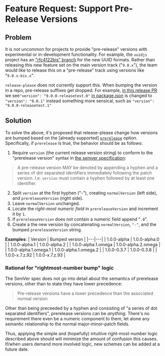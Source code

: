 # Feature Request: Support Pre-Release Versions

## Problem

It is not uncommon for projects to provide "pre-release" versions with experimental or in-development functionality.  For example, the `uuidjs` project has an ["rfc4122bis" branch](https://github.com/uuidjs/uuid/pull/681) for the new UUID formats.  Rather than releasing this new feature set on the main version track ("`9.0.x`"), the team would like to release this on a "pre-release" track using versions like "`9.0.x-bis.x`".

`release-please` does not currently support this.  When bumping the version in a repo, pre-release suffixes get dropped. For example, [in this release PR](https://github.com/uuidjs/uuid/pull/731) we see`"version": "9.0.0-releasetest.0"` [in package.json](https://github.com/uuidjs/uuid/pull/731/files#diff-7ae45ad102eab3b6d7e7896acd08c427a9b25b346470d7bc6507b6481575d519R3) is changed to  `"version": "9.0.1"` instead something more sensical, such as `"version": "9.0.0-releasetest.1"`

## Solution

To solve the above, it's proposed that release-please change how versions are bumped based on the [already supported] [`prerelease`](https://github.com/google-github-actions/release-please-action#configuration) option.  Specifically, if `prerelease` is true, the behavior should be as follows:

1. Require `version` (the current release version string) to conform to the "prerelease version" syntax in  [the semver specification](https://semver.org/#spec-item-9):
>  A pre-release version MAY be denoted by appending a hyphen and a series of dot separated identifiers immediately following the patch version.
I.e. `version` must contain a hyphen followed by at least one identifier.
2. Split `version` at the first hyphen ("-"), creating `normalVersion` (left side), and `prereleaseVersion` (right side).
2. Leave `normalVersion` unchanged.
3. Locate the _right-most numeric field_ in  `prereleaseVersion` and increment it by `1`.
4. If `prereleaseVersion` does not contain a numeric field append "`.0`".
5. Create a the new version by concatenating `normalVersion`, `"-"`, and the bumped `prereleaseVersion` string.

**Examples**:
| Version | Bumped version |
|---|---|
| 1.0.0-alpha | 1.0.0-alpha.0 |
| 1.0.0-alpha.1 | 1.0.0-alpha.2 |
| 1.0.0-alpha.1.omega | 1.0.0-alpha.2.omega |
| 1.0.0-alpha.1.omega.1 | 1.0.0-alpha.1.omega.2 |
| 1.0.0-0.3.7 | 1.0.0-0.3.8 |
| 1.0.0-x.7.z.92 | 1.0.0-x.7.z.93 |

### Rational for "rightmost-number bump" logic

The SemVer spec does not go into detail about the semantics of prerelease versions, other than to state they have lower precedence:

> Pre-release versions have a lower precedence than the associated normal version

Other than being preceeded by a hyphen and consisting of "a series of dot separated identifiers", prerelease versions can be *anything*.  There's no requirement there even be a numeric component to them, let alone any semantic relationship to the normal major-minor-patch fields.

Thus, applying the simple and (hopefully) intuitive right-most-number logic described above should will minimize the amount of confusion this causes.  If/when users demand more involved logic, new schemes can be added at a future date.
